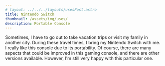 ```yaml
---
# layout: ../../../layouts/usesPost.astro
title: Nintendo Switch
thumbnail: /assets/img/uses/
description: Portable Console
---
```

Sometimes, I have to go out to take vacation trips or visit my family in another city. During these travel times, I bring my Nintendo Switch with me. I really like this console due to its portability. Of course, there are many aspects that could be improved in this gaming console, and there are other versions available. However, I'm still very happy with this particular one.